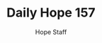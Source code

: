 ---
image: /assets/img/daily-hope-default-artwork.png
title: Daily Hope 157
number: 157
categories:
  - Daily Hope
author: Hope Staff
notes: Daily Hope 157
embed: >-
  <iframe style="border-radius:12px" src="https://open.spotify.com/embed/episode/3MD5liwimhlAFyxPNsyS8Q?utm_source=generator" width="100%" height="352" frameBorder="0" allowfullscreen="" allow="autoplay; clipboard-write; encrypted-media; fullscreen; picture-in-picture" loading="lazy"></iframe>
---